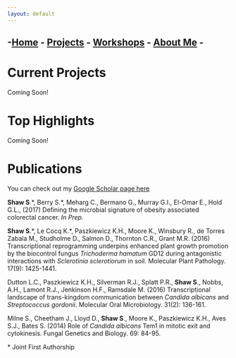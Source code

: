 ```yaml
---
layout: default
---
```

## -[Home](../index.md) - [Projects](./index.md) - [Workshops](../workshops/index.md) - [About Me](../CV/index.md) -

# Current Projects
Coming Soon!

# Top Highlights
Coming Soon!

# Publications
You can check out my [Google Scholar page here](https://scholar.google.co.uk/citations?user=_K3aFRYAAAAJ&hl=en)

**Shaw S**.\*, Berry S.\*, Meharg C., Bermano G., Murray G.I., El-Omar E., Hold G.L., (2017) Defining the microbial signature of obesity associated colorectal cancer. *In Prep.*

**Shaw S**.\*, Le Cocq K.\*, Paszkiewicz K.H., Moore K., Winsbury R., de Torres Zabala M., Studholme D., Salmon D., Thornton C.R., Grant M.R. (2016) Transcriptional reprogramming underpins enhanced plant growth promotion by the biocontrol fungus *Trichoderma hamatum* GD12 during antagonistic interactions with *Sclerotinia sclerotiorum* in soil. Molecular Plant Pathology. 17(9): 1425-1441. 

Dutton L.C., Paszkiewicz K.H., Silverman R.J., Splatt P.R., **Shaw S**., Nobbs, A.H., Lamont R.J., Jenkinson H.F., Ramsdale M. (2016) Transcriptional landscape of trans-kingdom communication between *Candida albicans* and *Streptococcus gordonii*. Molecular Oral Microbiology. 31(2): 136-161.

Milne S., Cheetham J., Lloyd D., **Shaw S**., Moore K., Paszkiewicz K.H., Aves S.J., Bates S. (2014) Role of *Candida albicans* Tem1 in mitotic exit and cytokinesis. Fungal Genetics and Biology. 69: 84-95. 

\* Joint First Authorship

